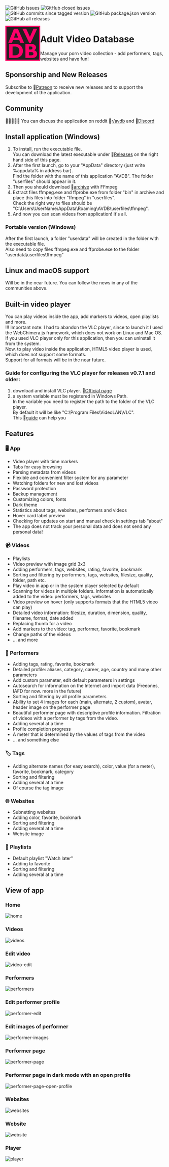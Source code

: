 ![GitHub issues](https://img.shields.io/github/issues/fupdec/adult-video-database?color=%233aca0a)
![GitHub closed issues](https://img.shields.io/github/issues-closed/fupdec/Adult-Video-Database?color=%23f44)
![GitHub commits since tagged version](https://img.shields.io/github/commits-since/fupdec/adult-video-database/v0.7.4-beta?color=green)
![GitHub package.json version](https://img.shields.io/github/package-json/v/fupdec/Adult-Video-Database?color=blue)
![GitHub all releases](https://img.shields.io/github/downloads/fupdec/Adult-Video-Database/total?color=blueviolet)

<img align="left" width="110" height="110" src="./public/icons/icon.png">

# Adult Video Database
Manage your porn video collection - add performers, tags, websites and have fun!

## Sponsorship and New Releases
Subscribe to &#128279;<a href="https://www.patreon.com/avdb">Patreon</a> to receive new releases and to support the development of the application.

## Community 
&#129489;&#127995;&#8205;&#129309;&#8205;&#129489;&#127996; You can discuss the application on reddit &#128279;<a href="https://www.reddit.com/r/avdb/">r/avdb</a> and &#128279;<a href="https://discord.gg/QSnXFvXZVh">Discord</a>

## Install application (Windows)
1) To install, run the executable file. <br>
You can download the latest executable under &#128279;<a href="https://github.com/fupdec/Adult-Video-Database/releases">Releases</a> on the right hand side of this page. <br>
2) After the first launch, go to your "AppData" directory (just write %appdata% in address bar). <br>
Find the folder with the name of this application "AVDB". The folder "userfiles" should appear in it. <br>
3) Then you should download &#128279;<a href="https://www.gyan.dev/ffmpeg/builds/ffmpeg-release-full.7z">archive</a> with FFmpeg <br>
4) Extract files ffmpeg.exe and ffprobe.exe from folder "bin" in archive and place this files into folder "ffmpeg" in "userfiles".  <br>
Check the right way to files should be "C:\Users\UserName\AppData\Roaming\AVDB\userfiles\ffmpeg\". <br>
5) And now you can scan videos from application! It's all.

### Portable version (Windows)
After the first launch, a folder "userdata" will be created in the folder with the executable file. <br>
Also need to copy files ffmpeg.exe and ffprobe.exe to the folder "userdata\userfiles\ffmpeg\"

## Linux and macOS support
Will be in the near future. You can follow the news in any of the communities above.

## Built-in video player
You can play videos inside the app, add markers to videos, open playlists and more. <br>
!!! Important note: I had to abandon the VLC player, since to launch it I used the WebChimera.js framework, which does not work on Linux and Mac OS. <br>
If you used VLC player only for this application, then you can uninstall it from the system. <br> 
Now, to play video inside the application, HTML5 video player is used, which does not support some formats. <br>
Support for all formats will be in the near future.
### Guide for configuring the VLC player for releases v0.7.1 and older: <br>
1) download and install VLC player. &#128279;<a href="https://www.videolan.org/vlc/">Official page</a> <br>
2) a system variable must be registered in Windows Path. <br>
In the variable you need to register the path to the folder of the VLC player. <br>
By default it will be like "C:\Program Files\VideoLAN\VLC". <br>
This &#128279;<a href="https://www.architectryan.com/2018/03/17/add-to-the-path-on-windows-10/">guide</a> can help you <br>

## Features

### &#128421; App
- Video player with time markers
- Tabs for easy browsing
- Parsing metadata from videos
- Flexible and convenient filter system for any parameter
- Watching folders for new and lost videos
- Password protection
- Backup management
- Customizing colors, fonts
- Dark theme
- Statistics about tags, websites, performers and videos
- Hover card label preview
- Checking for updates on start and manual check in settings tab "about"
- The app does not track your personal data and does not send any personal data!

### &#128249; Videos
- Playlists
- Video preview with image grid 3x3
- Adding performers, tags, websites, rating, favorite, bookmark
- Sorting and filtering by performers, tags, websites, filesize, quality, folder, path etc.
- Play video in app or in the system player selected by default
- Scanning for videos in multiple folders. Information is automatically added to the video: performers, tags, websites
- Video preview on hover (only supports formats that the HTML5 video can play)
- Detailed video information: filesize, duration, dimension, quality, filename, format, date added
- Replacing thumb for a video 
- Add markers to the video: tag, performer, favorite, bookmark
- Change paths of the videos
- ... and more

### &#128110; Performers
- Adding tags, rating, favorite, bookmark
- Detailed profile: aliases, category, career, age, country and many other parameters
- Add custom parameter, edit default parameters in settings 
- Autosearch for information on the Internet and import data (Freeones, IAFD for now. more in the future)
- Sorting and filtering by all profile parameters
- Ability to set 4 images for each (main, alternate, 2 custom), avatar, header image on the performer page
- Beautiful performer page with descriptive profile information. Filtration of videos with a performer by tags from the video. 
- Adding several at a time
- Profile completion progress
- A meter that is determined by the values of tags from the video
- ... and something else

### &#127991; Tags
- Adding alternate names (for easy search), color, value (for a meter), favorite, bookmark, category
- Sorting and filtering
- Adding several at a time
- Of course the tag image

### &#127760; Websites
- Subnetting websites
- Adding color, favorite, bookmark
- Sorting and filtering
- Adding several at a time
- Website image

### &#128209; Playlists
- Default playlist "Watch later" 
- Adding to favorite
- Sorting and filtering
- Adding several at a time

## View of app

### Home 
![home](https://i.ibb.co/3p20KF6/home.png)

### Videos
![videos](https://i.ibb.co/fMzrzt1/videos.png)

### Edit video
![video-edit](https://i.ibb.co/MV8FgF4/video-edit.png)

### Performers
![performers](https://i.ibb.co/YZvJXfm/performers.png)

### Edit performer profile
![performer-edit](https://i.ibb.co/gzLfD1n/performer-edit.png)

### Edit images of performer
![performer-images](https://i.ibb.co/WHwgVSW/performer-images.png)

### Performer page
![performer-page](https://i.ibb.co/hfwJGY7/performer-page.png)

### Performer page in dark mode with an open profile 
![performer-page-open-profile](https://i.ibb.co/0hGC0h8/performer-page-open-profile.png)

### Websites
![websites](https://i.ibb.co/4PkHbzh/websites.png)

### Website
![website](https://i.ibb.co/QQGxWDH/website.png)

### Player
![player](https://i.ibb.co/tYPHjWz/player.png)
